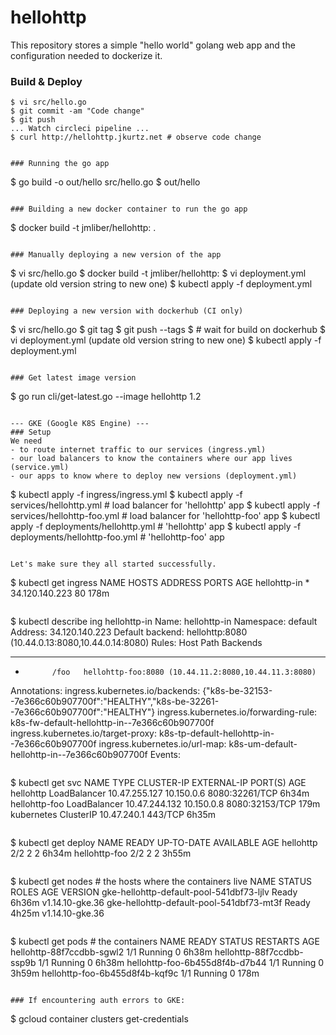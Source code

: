 # hellohttp

This repository stores a simple "hello world" golang web app and the configuration needed to dockerize it.

### Build & Deploy 
```
$ vi src/hello.go 
$ git commit -am "Code change"
$ git push 
... Watch circleci pipeline ... 
$ curl http://hellohttp.jkurtz.net # observe code change


### Running the go app
```
$ go build -o out/hello src/hello.go
$ out/hello 
```

### Building a new docker container to run the go app
```
$ docker build -t jmliber/hellohttp:<new version> . 
```

### Manually deploying a new version of the app
```
$ vi src/hello.go
$ docker build -t jmliber/hellohttp:<new version> 
$ vi deployment.yml (update old version string to new one)
$ kubectl apply -f deployment.yml
```

### Deploying a new version with dockerhub (CI only)
```
$ vi src/hello.go
$ git tag <new version>
$ git push --tags 
$ # wait for build on dockerhub
$ vi deployment.yml (update old version string to new one)
$ kubectl apply -f deployment.yml
```

### Get latest image version
```
$ go run cli/get-latest.go --image hellohttp
1.2
```

--- GKE (Google K8S Engine) ---
### Setup
We need
- to route internet traffic to our services (ingress.yml)
- our load balancers to know the containers where our app lives (service.yml)
- our apps to know where to deploy new versions (deployment.yml)

```
$ kubectl apply -f ingress/ingress.yml 
$ kubectl apply -f services/hellohttp.yml # load balancer for 'hellohttp' app
$ kubectl apply -f services/hellohttp-foo.yml # load balancer for 'hellohttp-foo' app
$ kubectl apply -f deployments/hellohttp.yml # 'hellohttp' app
$ kubectl apply -f deployments/hellohttp-foo.yml # 'hellohttp-foo' app
```

Let's make sure they all started successfully.

```
$ kubectl get ingress
NAME           HOSTS   ADDRESS          PORTS   AGE
hellohttp-in   *       34.120.140.223   80      178m
```

```
$ kubectl describe ing hellohttp-in 
Name:             hellohttp-in
Namespace:        default
Address:          34.120.140.223
Default backend:  hellohttp:8080 (10.44.0.13:8080,10.44.0.14:8080)
Rules:
  Host        Path  Backends
  ----        ----  --------
  *
              /foo   hellohttp-foo:8080 (10.44.11.2:8080,10.44.11.3:8080)
Annotations:  ingress.kubernetes.io/backends: {"k8s-be-32153--7e366c60b907700f":"HEALTHY","k8s-be-32261--7e366c60b907700f":"HEALTHY"}
              ingress.kubernetes.io/forwarding-rule: k8s-fw-default-hellohttp-in--7e366c60b907700f
              ingress.kubernetes.io/target-proxy: k8s-tp-default-hellohttp-in--7e366c60b907700f
              ingress.kubernetes.io/url-map: k8s-um-default-hellohttp-in--7e366c60b907700f
Events:       <none>
```

``` 
$ kubectl get svc
NAME            TYPE           CLUSTER-IP      EXTERNAL-IP   PORT(S)          AGE
hellohttp       LoadBalancer   10.47.255.127   10.150.0.6    8080:32261/TCP   6h34m
hellohttp-foo   LoadBalancer   10.47.244.132   10.150.0.8    8080:32153/TCP   179m
kubernetes      ClusterIP      10.47.240.1     <none>        443/TCP          6h35m
```

```
$ kubectl get deploy
NAME            READY   UP-TO-DATE   AVAILABLE   AGE
hellohttp       2/2     2            2           6h34m
hellohttp-foo   2/2     2            2           3h55m
```

```
$ kubectl get nodes # the hosts where the containers live
NAME                                       STATUS   ROLES    AGE     VERSION
gke-hellohttp-default-pool-541dbf73-ljlv   Ready    <none>   6h36m   v1.14.10-gke.36
gke-hellohttp-default-pool-541dbf73-mt3f   Ready    <none>   4h25m   v1.14.10-gke.36
```

```
$ kubectl get pods # the containers 
NAME                             READY   STATUS    RESTARTS   AGE
hellohttp-88f7ccdbb-sgwl2        1/1     Running   0          6h38m
hellohttp-88f7ccdbb-ssp9b        1/1     Running   0          6h38m
hellohttp-foo-6b455d8f4b-d7b44   1/1     Running   0          3h59m
hellohttp-foo-6b455d8f4b-kqf9c   1/1     Running   0          178m
```

### If encountering auth errors to GKE:
```
$ gcloud container clusters get-credentials <cluster>
```

